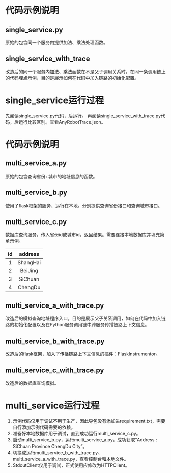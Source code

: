 # 代码示例说明

## single_service.py

原始的包含同一个服务内提供加法、乘法处理函数。

## single_service_with_trace

改造后的同一个服务内加法、乘法函数在不是父子调用关系时，在同一条调用链上的代码埋点示例，目的是展示如何在代码中加入链路的初始化配置。

# single_service运行过程

先阅读single_service.py代码，后运行。
再阅读single_service_with_trace.py代码，后运行比较区别。查看AnyRobotTrace.json。

# 代码示例说明

## multi_service_a.py

原始的包含查询省份+城市的地址信息的函数。

## multi_service_b.py

使用了flask框架的服务，运行在本地。分别提供查询省份接口和查询城市接口。

## multi_service_c.py

数据库查询服务，传入省份id或城市id，返回结果。需要连接本地数据库并填充简单示例。

| id  | address  |
|:---:|:--------:|
|  1  | ShangHai |
|  2  | BeiJing  |
|  3  | SiChuan  |
|  4  | ChengDu  |

## multi_service_a_with_trace.py

改造后的模拟查询地址程序入口，目的是展示父子关系调用，如何在代码中加入链路的初始化配置以及在Python服务调用链中跨服务传播链路上下文信息。

## multi_service_b_with_trace.py

改造后的flask框架，加入了传播链路上下文信息的插件：FlaskInstrumentor。

## multi_service_c_with_trace.py

改造后的数据库查询模拟。

# multi_service运行过程
1. 示例代码仅用于调试不用于生产，因此导包没有添加进requirement.txt，需要自行添加示例代码需要的依赖。
2. 准备好本地数据库用于调试，直到成功运行multi_service_c.py。 
3. 启动multi_service_b.py，运行multi_service_a.py，成功获取“Address : SiChuan Province ChengDu City”。
4. 切换成运行multi_service_b_with_trace.py、multi_service_a_with_trace.py，查看控制台和本地文件。
5. StdoutClient仅用于调试，正式使用应修改为HTTPClient。





